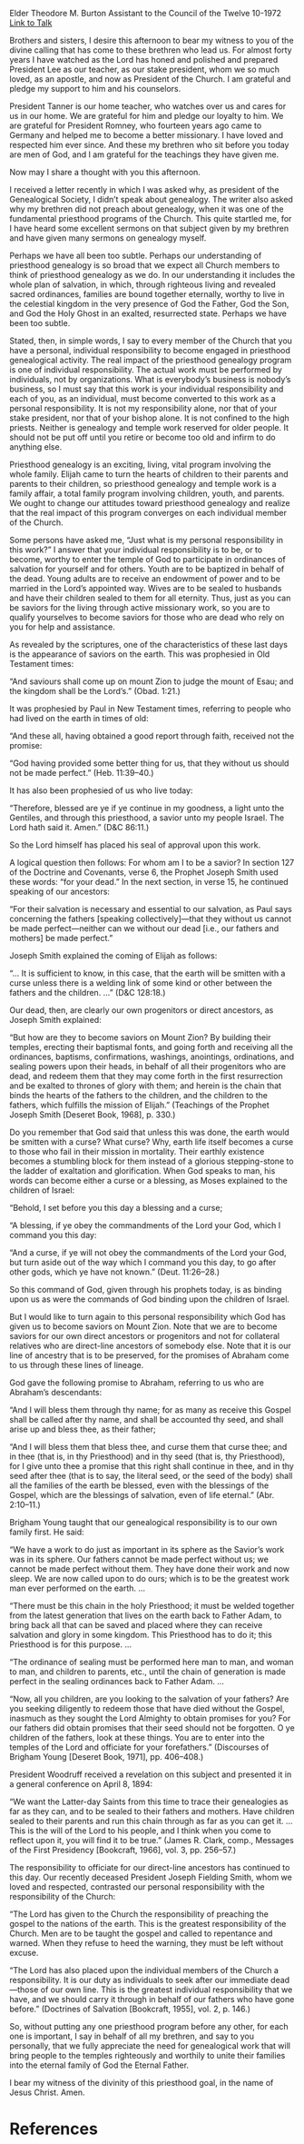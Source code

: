 Elder Theodore M. Burton
Assistant to the Council of the Twelve
10-1972
[Link to Talk](https://www.churchofjesuschrist.org/study/general-conference/1972/10/genealogy-a-personal-responsibility?lang=eng)

Brothers and sisters, I desire this afternoon to bear my witness to you of the divine calling that has come to these brethren who lead us. For almost forty years I have watched as the Lord has honed and polished and prepared President Lee as our teacher, as our stake president, whom we so much loved, as an apostle, and now as President of the Church. I am grateful and pledge my support to him and his counselors.

President Tanner is our home teacher, who watches over us and cares for us in our home. We are grateful for him and pledge our loyalty to him. We are grateful for President Romney, who fourteen years ago came to Germany and helped me to become a better missionary. I have loved and respected him ever since. And these my brethren who sit before you today are men of God, and I am grateful for the teachings they have given me.

Now may I share a thought with you this afternoon.

I received a letter recently in which I was asked why, as president of the Genealogical Society, I didn’t speak about genealogy. The writer also asked why my brethren did not preach about genealogy, when it was one of the fundamental priesthood programs of the Church. This quite startled me, for I have heard some excellent sermons on that subject given by my brethren and have given many sermons on genealogy myself.

Perhaps we have all been too subtle. Perhaps our understanding of priesthood genealogy is so broad that we expect all Church members to think of priesthood genealogy as we do. In our understanding it includes the whole plan of salvation, in which, through righteous living and revealed sacred ordinances, families are bound together eternally, worthy to live in the celestial kingdom in the very presence of God the Father, God the Son, and God the Holy Ghost in an exalted, resurrected state. Perhaps we have been too subtle.

Stated, then, in simple words, I say to every member of the Church that you have a personal, individual responsibility to become engaged in priesthood genealogical activity. The real impact of the priesthood genealogy program is one of individual responsibility. The actual work must be performed by individuals, not by organizations. What is everybody’s business is nobody’s business, so I must say that this work is your individual responsibility and each of you, as an individual, must become converted to this work as a personal responsibility. It is not my responsibility alone, nor that of your stake president, nor that of your bishop alone. It is not confined to the high priests. Neither is genealogy and temple work reserved for older people. It should not be put off until you retire or become too old and infirm to do anything else.

Priesthood genealogy is an exciting, living, vital program involving the whole family. Elijah came to turn the hearts of children to their parents and parents to their children, so priesthood genealogy and temple work is a family affair, a total family program involving children, youth, and parents. We ought to change our attitudes toward priesthood genealogy and realize that the real impact of this program converges on each individual member of the Church.

Some persons have asked me, “Just what is my personal responsibility in this work?” I answer that your individual responsibility is to be, or to become, worthy to enter the temple of God to participate in ordinances of salvation for yourself and for others. Youth are to be baptized in behalf of the dead. Young adults are to receive an endowment of power and to be married in the Lord’s appointed way. Wives are to be sealed to husbands and have their children sealed to them for all eternity. Thus, just as you can be saviors for the living through active missionary work, so you are to qualify yourselves to become saviors for those who are dead who rely on you for help and assistance.

As revealed by the scriptures, one of the characteristics of these last days is the appearance of saviors on the earth. This was prophesied in Old Testament times:

“And saviours shall come up on mount Zion to judge the mount of Esau; and the kingdom shall be the Lord’s.” (Obad. 1:21.)

It was prophesied by Paul in New Testament times, referring to people who had lived on the earth in times of old:

“And these all, having obtained a good report through faith, received not the promise:

“God having provided some better thing for us, that they without us should not be made perfect.” (Heb. 11:39–40.)



It has also been prophesied of us who live today:

“Therefore, blessed are ye if ye continue in my goodness, a light unto the Gentiles, and through this priesthood, a savior unto my people Israel. The Lord hath said it. Amen.” (D&C 86:11.)

So the Lord himself has placed his seal of approval upon this work.

A logical question then follows: For whom am I to be a savior? In section 127 of the Doctrine and Covenants, verse 6, the Prophet Joseph Smith used these words: “for your dead.” In the next section, in verse 15, he continued speaking of our ancestors:

“For their salvation is necessary and essential to our salvation, as Paul says concerning the fathers [speaking collectively]—that they without us cannot be made perfect—neither can we without our dead [i.e., our fathers and mothers] be made perfect.”

Joseph Smith explained the coming of Elijah as follows:

“… It is sufficient to know, in this case, that the earth will be smitten with a curse unless there is a welding link of some kind or other between the fathers and the children. …” (D&C 128:18.)

Our dead, then, are clearly our own progenitors or direct ancestors, as Joseph Smith explained:

“But how are they to become saviors on Mount Zion? By building their temples, erecting their baptismal fonts, and going forth and receiving all the ordinances, baptisms, confirmations, washings, anointings, ordinations, and sealing powers upon their heads, in behalf of all their progenitors who are dead, and redeem them that they may come forth in the first resurrection and be exalted to thrones of glory with them; and herein is the chain that binds the hearts of the fathers to the children, and the children to the fathers, which fulfills the mission of Elijah.” (Teachings of the Prophet Joseph Smith [Deseret Book, 1968], p. 330.)

Do you remember that God said that unless this was done, the earth would be smitten with a curse? What curse? Why, earth life itself becomes a curse to those who fail in their mission in mortality. Their earthly existence becomes a stumbling block for them instead of a glorious stepping-stone to the ladder of exaltation and glorification. When God speaks to man, his words can become either a curse or a blessing, as Moses explained to the children of Israel:

“Behold, I set before you this day a blessing and a curse;

“A blessing, if ye obey the commandments of the Lord your God, which I command you this day:

“And a curse, if ye will not obey the commandments of the Lord your God, but turn aside out of the way which I command you this day, to go after other gods, which ye have not known.” (Deut. 11:26–28.)

So this command of God, given through his prophets today, is as binding upon us as were the commands of God binding upon the children of Israel.

But I would like to turn again to this personal responsibility which God has given us to become saviors on Mount Zion. Note that we are to become saviors for our own direct ancestors or progenitors and not for collateral relatives who are direct-line ancestors of somebody else. Note that it is our line of ancestry that is to be preserved, for the promises of Abraham come to us through these lines of lineage.

God gave the following promise to Abraham, referring to us who are Abraham’s descendants:

“And I will bless them through thy name; for as many as receive this Gospel shall be called after thy name, and shall be accounted thy seed, and shall arise up and bless thee, as their father;

“And I will bless them that bless thee, and curse them that curse thee; and in thee (that is, in thy Priesthood) and in thy seed (that is, thy Priesthood), for I give unto thee a promise that this right shall continue in thee, and in thy seed after thee (that is to say, the literal seed, or the seed of the body) shall all the families of the earth be blessed, even with the blessings of the Gospel, which are the blessings of salvation, even of life eternal.” (Abr. 2:10–11.)

Brigham Young taught that our genealogical responsibility is to our own family first. He said:

“We have a work to do just as important in its sphere as the Savior’s work was in its sphere. Our fathers cannot be made perfect without us; we cannot be made perfect without them. They have done their work and now sleep. We are now called upon to do ours; which is to be the greatest work man ever performed on the earth. …

“There must be this chain in the holy Priesthood; it must be welded together from the latest generation that lives on the earth back to Father Adam, to bring back all that can be saved and placed where they can receive salvation and glory in some kingdom. This Priesthood has to do it; this Priesthood is for this purpose. …

“The ordinance of sealing must be performed here man to man, and woman to man, and children to parents, etc., until the chain of generation is made perfect in the sealing ordinances back to Father Adam. …

“Now, all you children, are you looking to the salvation of your fathers? Are you seeking diligently to redeem those that have died without the Gospel, inasmuch as they sought the Lord Almighty to obtain promises for you? For our fathers did obtain promises that their seed should not be forgotten. O ye children of the fathers, look at these things. You are to enter into the temples of the Lord and officiate for your forefathers.” (Discourses of Brigham Young [Deseret Book, 1971], pp. 406–408.)

President Woodruff received a revelation on this subject and presented it in a general conference on April 8, 1894:

“We want the Latter-day Saints from this time to trace their genealogies as far as they can, and to be sealed to their fathers and mothers. Have children sealed to their parents and run this chain through as far as you can get it. … This is the will of the Lord to his people, and I think when you come to reflect upon it, you will find it to be true.” (James R. Clark, comp., Messages of the First Presidency [Bookcraft, 1966], vol. 3, pp. 256–57.)

The responsibility to officiate for our direct-line ancestors has continued to this day. Our recently deceased President Joseph Fielding Smith, whom we loved and respected, contrasted our personal responsibility with the responsibility of the Church:

“The Lord has given to the Church the responsibility of preaching the gospel to the nations of the earth. This is the greatest responsibility of the Church. Men are to be taught the gospel and called to repentance and warned. When they refuse to heed the warning, they must be left without excuse.

“The Lord has also placed upon the individual members of the Church a responsibility. It is our duty as individuals to seek after our immediate dead—those of our own line. This is the greatest individual responsibility that we have, and we should carry it through in behalf of our fathers who have gone before.” (Doctrines of Salvation [Bookcraft, 1955], vol. 2, p. 146.)

So, without putting any one priesthood program before any other, for each one is important, I say in behalf of all my brethren, and say to you personally, that we fully appreciate the need for genealogical work that will bring people to the temples righteously and worthily to unite their families into the eternal family of God the Eternal Father.

I bear my witness of the divinity of this priesthood goal, in the name of Jesus Christ. Amen.

# References
